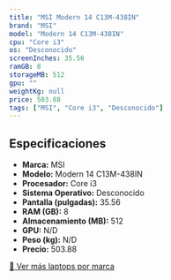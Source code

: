 ```yaml
---
title: "MSI Modern 14 C13M-438IN"
brand: "MSI"
model: "Modern 14 C13M-438IN"
cpu: "Core i3"
os: "Desconocido"
screenInches: 35.56
ramGB: 8
storageMB: 512
gpu: ""
weightKg: null
price: 503.88
tags: ["MSI", "Core i3", "Desconocido"]
---
```

## Especificaciones

- **Marca:** MSI
- **Modelo:** Modern 14 C13M-438IN
- **Procesador:** Core i3
- **Sistema Operativo:** Desconocido
- **Pantalla (pulgadas):** 35.56
- **RAM (GB):** 8
- **Almacenamiento (MB):** 512
- **GPU:** N/D
- **Peso (kg):** N/D
- **Precio:** 503.88

[:rocket: Ver más laptops por marca](/brand/msi)
